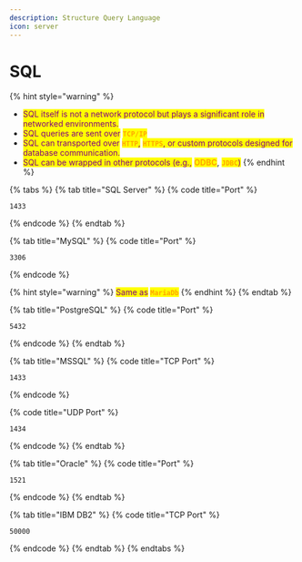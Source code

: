 ```yaml
---
description: Structure Query Language
icon: server
---
```


# SQL

{% hint style="warning" %}
* <mark style="color:purple;">SQL itself is not a network protocol but plays a significant role in networked environments.</mark>
* <mark style="color:purple;">SQL queries are sent over</mark> <mark style="color:orange;">**`TCP/IP`**</mark>
* <mark style="color:purple;">SQL can transported over</mark> <mark style="color:orange;">**`HTTP`**</mark><mark style="color:purple;">,</mark> <mark style="color:orange;">**`HTTPS`**</mark><mark style="color:purple;">, or custom protocols designed for database communication.</mark>
* <mark style="color:purple;">SQL can be wrapped in other protocols (e.g.,</mark> <mark style="color:orange;">**ODBC**</mark>, <mark style="color:orange;">**`JDBC`**</mark><mark style="color:purple;">)</mark>
{% endhint %}

{% tabs %}
{% tab title="SQL Server" %}
{% code title="Port" %}
```
1433
```
{% endcode %}
{% endtab %}

{% tab title="MySQL" %}
{% code title="Port" %}
```
3306
```
{% endcode %}

{% hint style="warning" %}
<mark style="color:purple;">Same as</mark> <mark style="color:orange;">**`MariaDb`**</mark>
{% endhint %}
{% endtab %}

{% tab title="PostgreSQL" %}
{% code title="Port" %}
```
5432
```
{% endcode %}
{% endtab %}

{% tab title="MSSQL" %}
{% code title="TCP Port" %}
```
1433
```
{% endcode %}

{% code title="UDP Port" %}
```
1434
```
{% endcode %}
{% endtab %}

{% tab title="Oracle" %}
{% code title="Port" %}
```
1521
```
{% endcode %}
{% endtab %}

{% tab title="IBM DB2" %}
{% code title="TCP Port" %}
```
50000
```
{% endcode %}
{% endtab %}
{% endtabs %}

